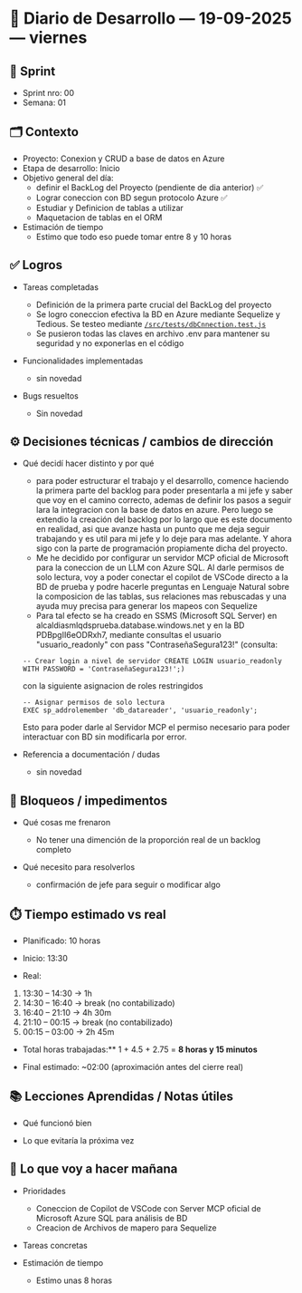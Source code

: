 # 📓 Diario de Desarrollo — 19-09-2025 — viernes 

## 🏃 Sprint
- Sprint nro: 00
- Semana: 01

## 🗂️ Contexto
- Proyecto: Conexion y CRUD a base de datos en Azure 
- Etapa de desarrollo: Inicio
- Objetivo general del día: 
  * definir el BackLog del Proyecto (pendiente de dia anterior) ✅
  * Lograr coneccion con BD segun protocolo Azure ✅
  * Estudiar y Definicion de tablas a utilizar 
  * Maquetacion de tablas en el ORM
- Estimación de tiempo
  * Estimo que todo eso puede tomar entre 8 y 10 horas


## ✅ Logros
- Tareas completadas  
  * Definición de la primera parte crucial del BackLog del proyecto
  * Se logro coneccion efectiva la BD en Azure mediante Sequelize y Tedious. Se testeo mediante [`/src/tests/dbCnnection.test.js`](../../../../src/tests/dbConnection.test.js)
  * Se pusieron todas las claves en archivo .env para mantener su seguridad y no exponerlas en el código 


- Funcionalidades implementadas
  * sin novedad

- Bugs resueltos
  * Sin novedad

## ⚙️ Decisiones técnicas / cambios de dirección
- Qué decidí hacer distinto y por qué
  * para poder estructurar el trabajo y el desarrollo, comence haciendo la primera parte del backlog para poder presentarla a mi jefe y saber que voy en el camino correcto, ademas de definir los pasos a seguir lara la integracion con la base de datos en azure. Pero luego se extendio la creación del backlog por lo largo que es este documento en realidad, asi que avanze hasta un punto que me deja seguir trabajando y es util para mi jefe y lo deje para mas adelante. Y ahora sigo con la parte de programación propiamente dicha del proyecto.
  * Me he decidido por configurar un servidor MCP oficial de Microsoft para la coneccion de un LLM con Azure SQL. Al darle permisos de solo lectura, voy a poder conectar el copilot de VSCode directo a la BD de prueba y podre hacerle preguntas en Lenguaje Natural sobre la composicion de las tablas, sus relaciones mas rebuscadas y una ayuda muy precisa para generar los mapeos con Sequelize
  * Para tal efecto se ha creado en SSMS (Microsoft SQL Server) en alcaldiasmlqdsprueba.database.windows.net y en la BD PDBpgII6eODRxh7, mediante consultas el usuario "usuario_readonly" con pass "ContraseñaSegura123!" 
  (consulta: 
  ```
  -- Crear login a nivel de servidor CREATE LOGIN usuario_readonly WITH PASSWORD = 'ContraseñaSegura123!';)
  ```
  con la siguiente asignacion de roles restringidos
  ```
  -- Asignar permisos de solo lectura
  EXEC sp_addrolemember 'db_datareader', 'usuario_readonly';
  ```
  Esto para poder darle al Servidor MCP el permiso necesario para poder interactuar con BD sin modificarla por error.

- Referencia a documentación / dudas
  * sin novedad

## 🚧 Bloqueos / impedimentos
- Qué cosas me frenaron
  * No tener una dimención de la proporción real de un backlog completo

- Qué necesito para resolverlos
  * confirmación de jefe para seguir o modificar algo
  

## ⏱️ Tiempo estimado vs real

 - Planificado: 10 horas

 - Inicio: 13:30

 - Real:

  1. 13:30 – 14:30 → 1h
  2. 14:30 – 16:40 → break (no contabilizado)
  3. 16:40 – 21:10 → 4h 30m
  4. 21:10 – 00:15 → break (no contabilizado)
  5. 00:15 – 03:00 → 2h 45m

 - Total horas trabajadas:** 1 + 4.5 + 2.75 = **8 horas y 15 minutos**

 - Final estimado: \~02:00 (aproximación antes del cierre real)


## 📚 Lecciones Aprendidas / Notas útiles
- Qué funcionó bien


- Lo que evitaría la próxima vez


## 🔮 Lo que voy a hacer mañana
- Prioridades
  * Coneccion de Copilot de VSCode con Server MCP oficial de Microsoft Azure SQL para análisis de BD
  * Creacion de Archivos de mapero para Sequelize

- Tareas concretas

- Estimación de tiempo
  * Estimo unas 8 horas
